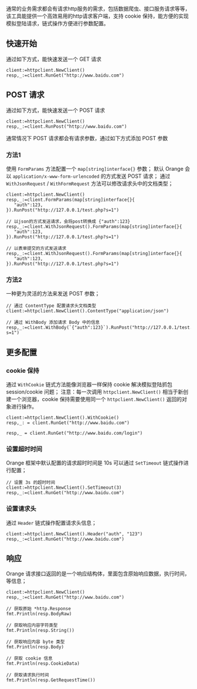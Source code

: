 通常的业务需求都会有请求http服务的需求，包括数据爬虫、接口服务请求等等，该工具能提供一个高效易用的http请求客户端，支持 cookie 保持，能方便的实现模拟登陆请求，链式操作方便进行参数配置。

## 快速开始

通过如下方式，能快速发送一个 GET 请求
~~~
client:=httpclient.NewClient()
resp,_:=client.RunGet("http://www.baidu.com")
~~~

## POST 请求

通过如下方式，能快速发送一个 POST 请求
~~~
client:=httpclient.NewClient()
resp,_:=client.RunPost("http://www.baidu.com")
~~~

通常情况下 POST 请求都会有请求参数，通过如下方式添加 POST 参数
### 方法1
使用 `FormParams` 方法配置一个 `map[string]interface{}` 参数；
默认 Orange 会以 `application/x-www-form-urlencoded` 的方式发送 POST 请求；
通过 `WithJsonRequest` / `WithFormRequest` 方法可以修改请求头中的文档类型；
~~~
client:=httpclient.NewClient()
resp,_:=client.FormParams(map[string]interface{}{
   "auth":123,
}).RunPost("http://127.0.0.1/test.php?s=1")

// 以json的方式发送请求，会将post转换成 {"auth":123}
resp,_:=client.WithJsonRequest().FormParams(map[string]interface{}{
   "auth":123,
}).RunPost("http://127.0.0.1/test.php?s=1")

// 以表单提交的方式发送请求
resp,_:=client.WithJsonRequest().FormParams(map[string]interface{}{
   "auth":123,
}).RunPost("http://127.0.0.1/test.php?s=1")

~~~



### 方法2
一种更为灵活的方法来发送 POST 参数；
~~~
// 通过 ContentType 配置请求头文档类型
client:=httpclient.NewClient().ContentType("application/json")

// 通过 WithBody 添加请求 Body 中的信息
resp,_:=client.WithBody(`{"auth":123}`).RunPost("http://127.0.0.1/test.php?s=1")
~~~



## 更多配置

### cookie 保持
通过 `WithCookie` 链式方法能像浏览器一样保持 cookie 解决模拟登陆抓包 session/cookie 问题；
注意：每一次调用 `httpclient.NewClient()` 相当于新创建一个浏览器，cookie 保持需要使用同一个 `httpclient.NewClient()` 返回的对象进行操作。

~~~
client:=httpclient.NewClient().WithCookie()
resp,_: = client.RunGet("http://www.baidu.com")

resp,_ = client.RunGet("http://www.baidu.com/login")
~~~


### 设置超时时间
Orange 框架中默认配置的请求超时时间是 10s 可以通过 `SetTimeout` 链式操作进行配置；
~~~
// 设置 3s 的超时时间
client:=httpclient.NewClient().SetTimeout(3)
resp,_:=client.RunGet("http://www.baidu.com")
~~~


### 设置请求头
通过 `Header` 链式操作配置请求头信息；
~~~
client:=httpclient.NewClient().Header("auth", "123")
resp,_:=client.RunGet("http://www.baidu.com")
~~~

## 响应

Orange 请求接口返回的是一个响应结构体，里面包含原始响应数据，执行时间，等信息；

~~~
client:=httpclient.NewClient()
resp,_:=client.RunGet("http://www.baidu.com")

// 获取原始 *http.Response
fmt.Println(resp.BodyRaw)

// 获取响应内容字符类型
fmt.Println(resp.String())

// 获取响应内容 byte 类型
fmt.Println(resp.Body)

// 获取 cookie 信息
fmt.Println(resp.CookieData)

// 获取请求执行时间
fmt.Println(resp.GetRequestTime())


~~~





